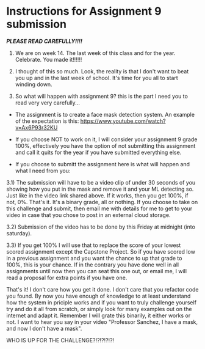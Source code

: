# Instructions for Assignment 9 submission 

***PLEASE READ CAREFULLY!!!!***

1) We are on week 14. The last week of this class and for the year. Celebrate. You made it!!!!!!

2) I thought of this so much. Look, the reality is that I don't want to beat you up and in the last week of school. It's time for you all to start winding down. 

3) So what will happen with assignment 9?   this is the part I need you to read very very carefully...

- The assignment is to create a face mask detection system. An example of the expectation is this:  https://www.youtube.com/watch?v=Ax6P93r32KU

- If you choose NOT to work on it, I will consider your assignment 9 grade 100%, effectively you have the option of not submitting this assignment and call it quits for the year if you have submitted everything else. 

- If you choose to submitt the assignment here is what will happen and what I need from you:

3.1) The submission will have to be a video clip of under 30 seconds of you showing how you put in the mask and remove it and your ML detecting so. Just like in the video link shared above. If it works, then you get 100%, if not, 0%. That's it. It's a binary grade, all or nothing. If you choose to take on this challenge and submit, then email me with details for me to get to your video in case that you chose to post in an external cloud storage. 

3.2) Submission of the video has to be done by this Friday at midnight (into saturday).

3.3) If you get 100% I will use that to replace the score of your lowest scored assignment except the Capstone Project. So if you have scored low in a previous assignment and you want the chance to up that grade to 100%, this is your chance. If in the contrary you have done well in all assignments until now then you can seat this one out, or email me, I will read a proposal for extra points if you have one.

That's it!   I don't care how you get it done. I don't care that you refactor code you found. By now you have enough of knowledge to at least understand how the system in priciple works and if you want to truly challenge yourself try and do it all from scratch, or simply look for many examples out on the internet and adapt it. Remember I will grate this binarily, it either works or not. I want to hear you say in your video "Professor Sanchez, I have a mask, and now I don't have a mask".

WHO IS UP FOR THE CHALLENGE?!?!?!?!?!